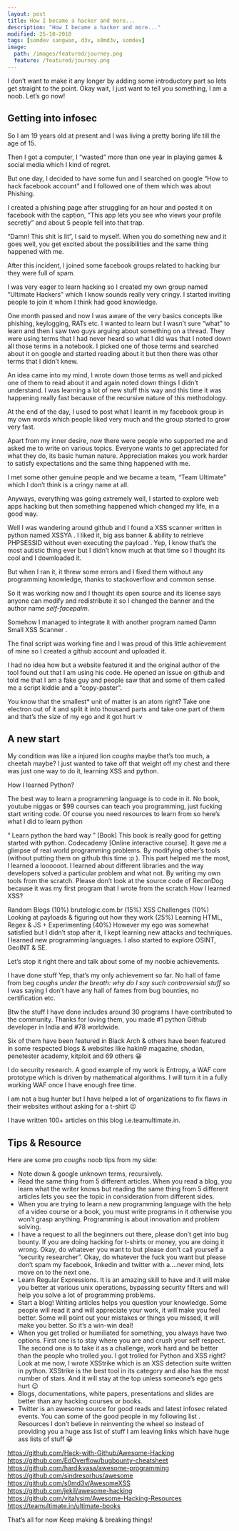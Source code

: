 ```yaml
---
layout: post
title: How I became a hacker and more...
description: "How I became a hacker and more..."
modified: 25-10-2018
tags: [somdev sangwan, d3v, s0md3v, somdev]
image:
  path: /images/featured/journey.png
  feature: /featured/journey.png
---
```


I don’t want to make it any longer by adding some introductory part so lets get straight to the point. Okay wait, I just want to tell you something, I am a noob. Let’s go now!

## Getting into infosec

So I am 19 years old at present and I was living a pretty boring life till the age of 15.

Then I got a computer, I “wasted” more than one year in playing games & social media which I kind of regret.

But one day, I decided to have some fun and I searched on google “How to hack facebook account” and I followed one of them which was about Phishing.

I created a phishing page after struggling for an hour and posted it on facebook with the caption, “This app lets you see who views your profile secretly” and about 5 people fell into that trap.

“Damn! This shit is lit”, I said to myself. When you do something new and it goes well, you  get excited about the possibilities and the same thing happened with me.

After this incident, I joined some facebook groups related to hacking bur they were full of spam.

I was very eager to learn hacking so I created my own group named “Ultimate Hackers” which I know sounds really very cringy. I started inviting people to join it whom I think had good knowledge.

One month passed and now I was aware of the very basics concepts like phishing, keylogging, RATs etc. I wanted to learn but I wasn’t sure “what” to learn and then I saw two guys arguing about something on a thread. They were using terms that I had never heard so what I did was that I noted down all those terms in a notebook. I picked one of those terms and searched about it on google and started reading about it but then there was other terms that I didn’t knew.

An idea came into my mind, I wrote down those terms as well and picked one of them to read about it and again noted down things I didn’t understand. I was learning a lot of new stuff this way and this time it was happening really fast because of the recursive nature of this methodology.

At the end of the day, I used to post what I learnt in my facebook group in my own words which people liked very much and the group started to grow very fast.

Apart from my inner desire, now there were people who supported me and asked me to write on various topics. Everyone wants to get appreciated for what they do, its basic human nature. Appreciation makes you work harder to satisfy expectations and the same thing happened with me.

I met some other genuine people and we became a team, “Team Ultimate” which I don’t think is a cringy name at all.

Anyways, everything was going extremely well, I started to explore web apps hacking but then something happened which changed my life, in a good way.

Well I was wandering around github and I found a XSS scanner written in python named XSSYA . I liked it, big ass banner & ability to retrieve PHPSESSID without even executing the payload . Yep, I know that’s the most autistic thing ever but I didn’t know much at that time so I thought its cool and I downloaded it.

But when I ran it, it threw some errors and I fixed them without any programming knowledge, thanks to stackoverflow and common sense.

So it was working now and I thought its open source and its license says anyone can modify and redistribute it so I changed the banner and the author name *self-facepalm*.

Somehow I managed to integrate it with another program named Damn Small XSS Scanner .

The final script was working fine and I was proud of this little achievement of mine so I created a github account and uploaded it.

I had no idea how but a website featured it and the original author of the tool found out that I am using his code. He opened an issue on github and told me that I am a fake guy and people saw that and some of them called me a script kiddie and a “copy-paster”.

You know that the smallest* unit of matter is an atom right? Take one electron out of it and split it into thousand parts and take one part of them and that’s the size of my ego and it got hurt :v

## A new start
My condition was like a injured lion *coughs* maybe that’s too much, a cheetah maybe? I just wanted to take off that weight off my chest and there was just one way to do it, learning XSS and python.

How I learned Python?

The best way to learn a programming language is to code in it. No book, youtube niggas or $99 courses can teach you programming, just fucking start writing code. Of course you need resources to learn from so here’s what I did to learn python

“ Learn python the hard way ” [Book]
This book is really good for getting started with python.
Codecademy [Online interactive course]. It gave me a glimpse of real world programming problems.
By modifying other’s tools (without putting them on github this time :p ). This part helped me the most, I learned a loooooot. I learned about different libraries and the way developers solved a particular problem and what not.
By writing my own tools from the scratch. Please don’t look at the source code of ReconDog because it was my first program that I wrote from the scratch
How I learned XSS?

Random Blogs (10%)
brutelogic.com.br (15%)
XSS Challenges (10%)
Looking at payloads & figuring out how they work (25%)
Learning HTML, Regex & JS + Experimenting (40%)
However my ego was somewhat satisfied but I didn’t stop after it, I kept learning new attacks and techniques. I learned new programming languages. I also started to explore OSINT, GeoINT & SE.

Let’s stop it right there and talk about some of my noobie achievements.

I have done stuff
Yep, that’s my only achievement so far. No hall of fame from beg *coughs* *under the breath: why do I say such controversial stuff* so I was saying I don’t have any hall of fames from bug bounties, no certification etc.

Btw the stuff I have done includes around 30 programs I have contributed to the community. Thanks for loving them, you made #1 python Github developer in India and #78 worldwide.

Six of them have been featured in Black Arch & others have been featured in some respected blogs & websites like hakin9 magazine, shodan, penetester academy, kitploit and 69 others :grinning:

I do security research. A good example of my work is Entropy, a WAF core prototype which is driven by mathematical algorithms. I will turn it in a fully working WAF once I have enough free time.

I am not a bug hunter but I have helped a lot of organizations to fix flaws in their websites without asking for a t-shirt :wink:

I have written 100+ articles on this blog i.e.teamultimate.in.

## Tips & Resource
Here are some pro *coughs* noob tips from my side:

- Note down & google unknown terms, recursively.
- Read the same thing from 5 different articles. When you read a blog, you learn what the writer knows but reading the same thing from 5 different articles lets you see the topic in consideration from different sides.
- When you are trying to learn a new programming language with the help of a video course or a book, you must write programs in it otherwise you won’t grasp anything. Programming is about innovation and problem solving.
- I have a request to all the beginners out there, please don’t get into bug bounty. If you are doing hacking for t-shirts or money, you are doing it wrong. Okay, do whatever you want to but please don’t call yourself a “security researcher”. Okay, do whatever the fuck you want but please don’t spam my facebook, linkedin and twitter with a….never mind, lets move on to the next one.
- Learn Regular Expressions. It is an amazing skill to have and it will make you better at various unix operations, bypassing security filters and will help you solve a lot of programming problems.
- Start a blog! Writing articles helps you question your knowledge. Some people will read it and will appreciate your work, it will make you feel better. Some will point out your mistakes or things you missed, it will make you better. So it’s a win-win deal!
- When you get trolled or humiliated for something, you always have two options. First one is to stay where you are and crush your self respect. The second one is to take it as a challenge, work hard and be better than the people who trolled you. I got trolled for Python and XSS right? Look at me now, I wrote XSStrike which is an XSS detection suite written in python. XSStrike is the best tool in its category and also has the most number of stars. And it will stay at the top unless someone’s ego gets hurt :wink:
- Blogs, documentations, white papers, presentations and slides are better than any hacking courses or books.
- Twitter is an awesome source for good reads and latest infosec related events. You can some of the good people in my following list .
Resources
I don’t believe in reinventing the wheel so instead of providing you a huge ass list of stuff I am leaving links which have huge ass lists of stuff :grinning:

https://github.com/Hack-with-Github/Awesome-Hacking \
https://github.com/EdOverflow/bugbounty-cheatsheet \
https://github.com/hardikvasa/awesome-programming \
https://github.com/sindresorhus/awesome \
https://github.com/s0md3v/AwesomeXSS \
https://github.com/jekil/awesome-hacking \
https://github.com/vitalysim/Awesome-Hacking-Resources \
https://teamultimate.in/ultimate-books

That’s all for now
Keep making & breaking things!
